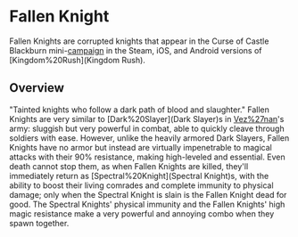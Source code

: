 # Fallen Knight

Fallen Knights are corrupted knights that appear in the Curse of Castle Blackburn mini-[campaign](campaign) in the Steam, iOS, and Android versions of [Kingdom%20Rush](Kingdom Rush).
## Overview

"Tainted knights who follow a dark path of blood and slaughter."
Fallen Knights are very similar to [Dark%20Slayer](Dark Slayer)s in [Vez%27nan](Vez'nan)'s army: sluggish but very powerful in combat, able to quickly cleave through soldiers with ease. However, unlike the heavily armored Dark Slayers, Fallen Knights have no armor but instead are virtually impenetrable to magical attacks with their 90% resistance, making high-leveled and essential. Even death cannot stop them, as when Fallen Knights are killed, they'll immediately return as [Spectral%20Knight](Spectral Knight)s, with the ability to boost their living comrades and complete immunity to physical damage; only when the Spectral Knight is slain is the Fallen Knight dead for good. The Spectral Knights' physical immunity and the Fallen Knights' high magic resistance make a very powerful and annoying combo when they spawn together.